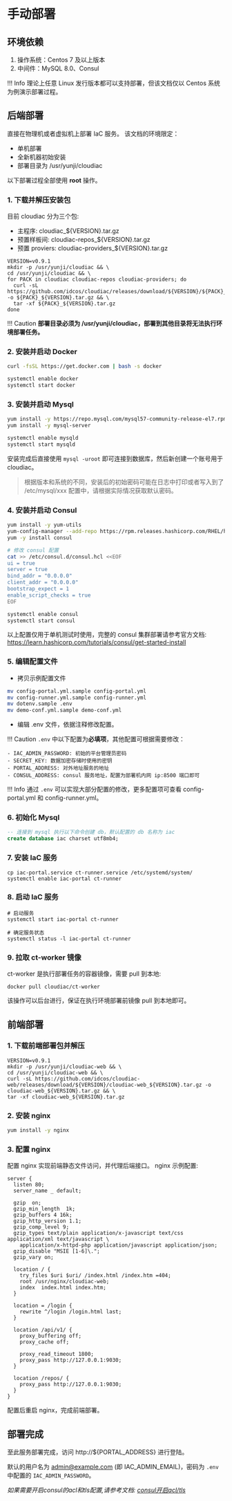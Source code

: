 # 手动部署

## 环境依赖

1. 操作系统：Centos 7 及以上版本
2. 中间件：MySQL 8.0、Consul

!!! Info
    理论上任意 Linux 发行版本都可以支持部署，但该文档仅以 Centos 系统为例演示部署过程。

## 后端部署

直接在物理机或者虚拟机上部署 IaC 服务。 该文档的环境限定：

- 单机部署
- 全新机器初始安装
- 部署目录为 /usr/yunji/cloudiac

以下部署过程全部使用 **root** 操作。

### 1. 下载并解压安装包

目前 cloudiac 分为三个包:

- 主程序: cloudiac_${VERSION}.tar.gz
- 预置样板间: cloudiac-repos_${VERSION}.tar.gz
- 预置 proviers: cloudiac-providers_${VERSION}.tar.gz

```
VERSION=v0.9.1
mkdir -p /usr/yunji/cloudiac && \
cd /usr/yunji/cloudiac && \
for PACK in cloudiac cloudiac-repos cloudiac-providers; do
  curl -sL https://github.com/idcos/cloudiac/releases/download/${VERSION}/${PACK}_${VERSION}.tar.gz -o ${PACK}_${VERSION}.tar.gz && \
  tar -xf ${PACK}_${VERSION}.tar.gz
done
```

!!! Caution
    **部署目录必须为 /usr/yunji/cloudiac，部署到其他目录将无法执行环境部署任务。**

### 2. 安装并启动 Docker

```bash
curl -fsSL https://get.docker.com | bash -s docker

systemctl enable docker
systemctl start docker
```

### 3. 安装并启动 Mysql

```bash
yum install -y https://repo.mysql.com/mysql57-community-release-el7.rpm
yum install -y mysql-server

systemctl enable mysqld
systemctl start mysqld
```

安装完成后直接使用 `mysql -uroot` 即可连接到数据库，然后新创建一个账号用于 cloudiac。

> 根据版本和系统的不同，安装后的初始密码可能在日志中打印或者写入到了 /etc/mysql/xxx 配置中，请根据实际情况获取默认密码。

### 4. 安装并启动 Consul

```bash
yum install -y yum-utils
yum-config-manager --add-repo https://rpm.releases.hashicorp.com/RHEL/hashicorp.repo
yum -y install consul

# 修改 consul 配置
cat >> /etc/consul.d/consul.hcl <<EOF
ui = true
server = true
bind_addr = "0.0.0.0"
client_addr = "0.0.0.0"
bootstrap_expect = 1
enable_script_checks = true
EOF

systemctl enable consul
systemctl start consul
```

以上配置仅用于单机测试时使用，完整的 consul 集群部署请参考官方文档:
https://learn.hashicorp.com/tutorials/consul/get-started-install

### 5. 编辑配置文件

- 拷贝示例配置文件

```bash
mv config-portal.yml.sample config-portal.yml
mv config-runner.yml.sample config-runner.yml
mv dotenv.sample .env
mv demo-conf.yml.sample demo-conf.yml
```

- 编辑 .env 文件，依据注释修改配置。

!!! Caution
    `.env` 中以下配置为**必填项**，其他配置可根据需要修改：

    - IAC_ADMIN_PASSWORD: 初始的平台管理员密码
    - SECRET_KEY: 数据加密存储时使用的密钥
    - PORTAL_ADDRESS: 对外地址服务的地址
    - CONSUL_ADDRESS: consul 服务地址，配置为部署机内网 ip:8500 端口即可

!!! Info
    通过 `.env` 可以实现大部分配置的修改，更多配置项可查看 config-portal.yml 和 config-runner.yml。


### 6. 初始化 Mysql

```sql
-- 连接到 mysql 执行以下命令创建 db，默认配置的 db 名称为 iac
create database iac charset utf8mb4;
```

### 7. 安装 IaC 服务

```shell
cp iac-portal.service ct-runner.service /etc/systemd/system/
systemctl enable iac-portal ct-runner
```

### 8. 启动 IaC 服务

```shell
# 启动服务
systemctl start iac-portal ct-runner

# 确定服务状态
systemctl status -l iac-portal ct-runner
```

### 9. 拉取 ct-worker 镜像

ct-worker 是执行部署任务的容器镜像，需要 pull 到本地:

```
docker pull cloudiac/ct-worker
```

该操作可以后台进行，保证在执行环境部署前镜像 pull 到本地即可。

## 前端部署

### 1. 下载前端部署包并解压

```
VERSION=v0.9.1
mkdir -p /usr/yunji/cloudiac-web && \
cd /usr/yunji/cloudiac-web && \
curl -sL https://github.com/idcos/cloudiac-web/releases/download/${VERSION}/cloudiac-web_${VERSION}.tar.gz -o cloudiac-web_${VERSION}.tar.gz && \
tar -xf cloudiac-web_${VERSION}.tar.gz
```

### 2. 安装 nginx

```bash
yum install -y nginx
```

### 3. 配置 nginx

配置 nginx 实现前端静态文件访问，并代理后端接口。 nginx 示例配置:

```
server {
  listen 80;
  server_name _ default;

  gzip  on;
  gzip_min_length  1k;
  gzip_buffers 4 16k;
  gzip_http_version 1.1;
  gzip_comp_level 9;
  gzip_types text/plain application/x-javascript text/css application/xml text/javascript \
    application/x-httpd-php application/javascript application/json;
  gzip_disable "MSIE [1-6]\.";
  gzip_vary on;

  location / {
    try_files $uri $uri/ /index.html /index.htm =404;
    root /usr/nginx/cloudiac-web;
    index  index.html index.htm;
  }

  location = /login {
    rewrite ^/login /login.html last;
  }

  location /api/v1/ {
    proxy_buffering off;
    proxy_cache off;

    proxy_read_timeout 1800;
    proxy_pass http://127.0.0.1:9030;
  }

  location /repos/ {
    proxy_pass http://127.0.0.1:9030;
  }
}
```

配置后重启 nginx，完成前端部署。


## 部署完成
至此服务部署完成，访问 http://${PORTAL_ADDRESS} 进行登陆。

默认的用户名为 admin@example.com (即 IAC_ADMIN_EMAIL)，密码为 `.env` 中配置的 `IAC_ADMIN_PASSWORD`。


*如果需要开启consul的acl和tls配置,请参考文档: [consul开启acl/tls](./consul.md)*